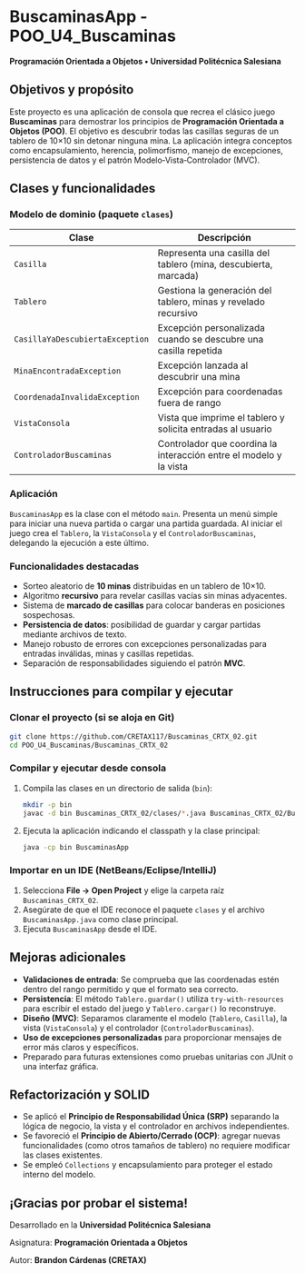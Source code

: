 # BuscaminasApp - POO_U4_Buscaminas

**Programación Orientada a Objetos • Universidad Politécnica Salesiana**

## Objetivos y propósito

Este proyecto es una aplicación de consola que recrea el clásico juego **Buscaminas** para demostrar los principios de **Programación Orientada a Objetos (POO)**.  El objetivo es descubrir todas las casillas seguras de un tablero de 10×10 sin detonar ninguna mina.  La aplicación integra conceptos como encapsulamiento, herencia, polimorfismo, manejo de excepciones, persistencia de datos y el patrón Modelo‑Vista‑Controlador (MVC).

## Clases y funcionalidades

### Modelo de dominio (paquete `clases`)

| Clase                        | Descripción                                                     |
|-----------------------------|-----------------------------------------------------------------|
| `Casilla`                   | Representa una casilla del tablero (mina, descubierta, marcada) |
| `Tablero`                   | Gestiona la generación del tablero, minas y revelado recursivo  |
| `CasillaYaDescubiertaException` | Excepción personalizada cuando se descubre una casilla repetida |
| `MinaEncontradaException`   | Excepción lanzada al descubrir una mina                        |
| `CoordenadaInvalidaException` | Excepción para coordenadas fuera de rango                      |
| `VistaConsola`              | Vista que imprime el tablero y solicita entradas al usuario    |
| `ControladorBuscaminas`     | Controlador que coordina la interacción entre el modelo y la vista |

### Aplicación

`BuscaminasApp` es la clase con el método `main`.  Presenta un menú simple para iniciar una nueva partida o cargar una partida guardada.  Al iniciar el juego crea el `Tablero`, la `VistaConsola` y el `ControladorBuscaminas`, delegando la ejecución a este último.

### Funcionalidades destacadas

* Sorteo aleatorio de **10 minas** distribuidas en un tablero de 10×10.
* Algoritmo **recursivo** para revelar casillas vacías sin minas adyacentes.
* Sistema de **marcado de casillas** para colocar banderas en posiciones sospechosas.
* **Persistencia de datos**: posibilidad de guardar y cargar partidas mediante archivos de texto.
* Manejo robusto de errores con excepciones personalizadas para entradas inválidas, minas y casillas repetidas.
* Separación de responsabilidades siguiendo el patrón **MVC**.

## Instrucciones para compilar y ejecutar

### Clonar el proyecto (si se aloja en Git)

```bash
git clone https://github.com/CRETAX117/Buscaminas_CRTX_02.git
cd POO_U4_Buscaminas/Buscaminas_CRTX_02
```

### Compilar y ejecutar desde consola

1. Compila las clases en un directorio de salida (`bin`):

   ```bash
   mkdir -p bin
   javac -d bin Buscaminas_CRTX_02/clases/*.java Buscaminas_CRTX_02/BuscaminasApp.java
   ```

2. Ejecuta la aplicación indicando el classpath y la clase principal:

   ```bash
   java -cp bin BuscaminasApp
   ```

### Importar en un IDE (NetBeans/Eclipse/IntelliJ)

1. Selecciona **File → Open Project** y elige la carpeta raíz `Buscaminas_CRTX_02`.
2. Asegúrate de que el IDE reconoce el paquete `clases` y el archivo `BuscaminasApp.java` como clase principal.
3. Ejecuta `BuscaminasApp` desde el IDE.

## Mejoras adicionales

* **Validaciones de entrada**: Se comprueba que las coordenadas estén dentro del rango permitido y que el formato sea correcto.
* **Persistencia**: El método `Tablero.guardar()` utiliza `try-with-resources` para escribir el estado del juego y `Tablero.cargar()` lo reconstruye.
* **Diseño (MVC)**: Separamos claramente el modelo (`Tablero`, `Casilla`), la vista (`VistaConsola`) y el controlador (`ControladorBuscaminas`).
* **Uso de excepciones personalizadas** para proporcionar mensajes de error más claros y específicos.
* Preparado para futuras extensiones como pruebas unitarias con JUnit o una interfaz gráfica.

## Refactorización y SOLID

* Se aplicó el **Principio de Responsabilidad Única (SRP)** separando la lógica de negocio, la vista y el controlador en archivos independientes.
* Se favoreció el **Principio de Abierto/Cerrado (OCP)**: agregar nuevas funcionalidades (como otros tamaños de tablero) no requiere modificar las clases existentes.
* Se empleó `Collections` y encapsulamiento para proteger el estado interno del modelo.

## ¡Gracias por probar el sistema!

Desarrollado en la **Universidad Politécnica Salesiana**

Asignatura: **Programación Orientada a Objetos**

Autor: **Brandon Cárdenas (CRETAX)**
